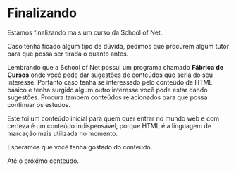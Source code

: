 # Finalizando

Estamos finalizando mais um curso da School of Net.

Caso tenha ficado algum tipo de dúvida, pedimos que procurem algum tutor para que possa ser tirada o quanto antes.

Lembrando que a School of Net possui um programa chamado **Fábrica de Cursos** onde você pode dar sugestões de conteúdos que seria do seu interesse. Portanto caso tenha se interessado pelo conteúdo de HTML básico e tenha surgido algum outro interesse você pode estar dando sugestões. Procura também conteúdos relacionados para que possa continuar os estudos.

Este foi um conteúdo inicial para quem quer entrar no mundo web e com certeza é um conteúdo indispensável, porque HTML é a linguagem de marcação mais utilizada no momento.

Esperamos que você tenha gostado do conteúdo.

Até o próximo conteúdo.